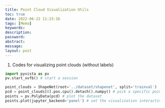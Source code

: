 ```yaml
---
title: Point Cloud Visualization Utils
toc: true
date: 2022-06-22 11:23:16
tags: [Memo]
keywords:
description:
password:
abstract:
message:
layout: post
---
```




1.   Codes for visualizing point clouds (without labels)

```python
import pyvista as pv
pv.start_xvfb() # start a session

point_clouds = ShapeNet(root='../dataset/shapenet', split='trainval')
pcd = point_clouds[0].pos.cpu().detach().numpy() # pick a specific point cloud data from the dataset
points = pv.PolyData(pcd) # plot the dataset
points.plot(jupyter_backend='panel') # set the visualization interactive

```

<!-- more -->
